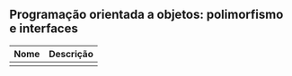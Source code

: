 ## Programação orientada a objetos: polimorfismo e interfaces

| Nome | Descrição |
| ------ | ------ |
|  |  |

